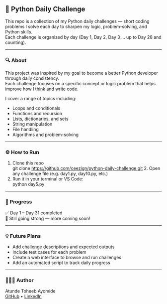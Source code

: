 ## 🐍 Python Daily Challenge

This repo is a collection of my Python daily challenges — short coding problems I solve each day to sharpen my logic, problem-solving, and Python skills.  
Each challenge is organized by day (Day 1, Day 2, Day 3 … up to Day 28 and counting).

---

### 🔍 About
This project was inspired by my goal to become a better Python developer through daily consistency.  
Each challenge focuses on a specific concept or logic problem that helps improve how I think and write code.

I cover a range of topics including:
- Loops and conditionals  
- Functions and recursion  
- Lists, dictionaries, and sets  
- String manipulation  
- File handling  
- Algorithms and problem-solving  

---

### ⚙️ How to Run
1. Clone this repo  
     git clone https://github.com/ceezign/python-daily-challenge.git
   2. Open any challenge file (e.g. day1.py, day10.py, etc.)
3. Run it in your terminal or VS Code:  
     python day5.py
   
---

### 📅 Progress
✅ Day 1 – Day 31 completed  
🚀 Still going strong — more coming soon!

---

### 💡 Future Plans
- Add challenge descriptions and expected outputs  
- Include test cases for each problem  
- Create a web interface to browse and run challenges  
- Add an automated script to track daily progress  

---

### 👨🏽‍💻 Author
Atunde Toheeb Ayomide  
[GitHub](https://github.com/ceezign) • [LinkedIn](https://www.linkedin.com/in/atunde-toheeb-551826313)